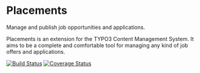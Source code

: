 # Placements

Manage and publish job opportunities and applications.

Placements is an extension for the TYPO3 Content Management System.
It aims to be a complete and comfortable tool for managing any kind of job offers and applications. 

[![Build Status](https://travis-ci.org/dwenzel/placements.svg?branch=dev)](https://travis-ci.org/dwenzel/placements)
[![Coverage Status](https://coveralls.io/repos/dwenzel/placements/badge.png?branch=dev)](https://coveralls.io/r/dwenzel/placements?branch=dev)
